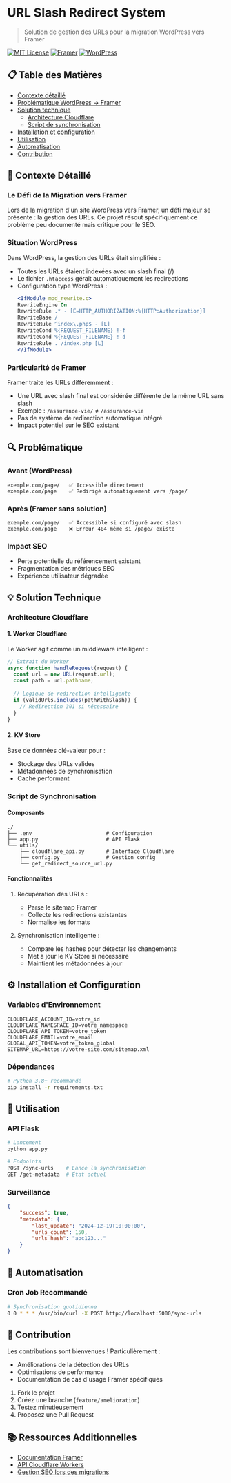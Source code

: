 # URL Slash Redirect System
> Solution de gestion des URLs pour la migration WordPress vers Framer

[![MIT License](https://img.shields.io/badge/License-MIT-green.svg)](https://choosealicense.com/licenses/mit/)
[![Framer](https://img.shields.io/badge/Framer-Migration-blue.svg)](https://www.framer.com/)
[![WordPress](https://img.shields.io/badge/WordPress-Migration-lightgrey.svg)](https://wordpress.org/)

## 📋 Table des Matières
- [Contexte détaillé](#contexte-détaillé)
- [Problématique WordPress → Framer](#problématique)
- [Solution technique](#solution-technique)
  - [Architecture Cloudflare](#architecture-cloudflare)
  - [Script de synchronisation](#script-de-synchronisation)
- [Installation et configuration](#installation-et-configuration)
- [Utilisation](#utilisation)
- [Automatisation](#automatisation)
- [Contribution](#contribution)

## 🎯 Contexte Détaillé

### Le Défi de la Migration vers Framer
Lors de la migration d'un site WordPress vers Framer, un défi majeur se présente : la gestion des URLs. Ce projet résout spécifiquement ce problème peu documenté mais critique pour le SEO.

### Situation WordPress
Dans WordPress, la gestion des URLs était simplifiée :
- Toutes les URLs étaient indexées avec un slash final (/)
- Le fichier `.htaccess` gérait automatiquement les redirections
- Configuration type WordPress :
  ```apache
  <IfModule mod_rewrite.c>
  RewriteEngine On
  RewriteRule .* - [E=HTTP_AUTHORIZATION:%{HTTP:Authorization}]
  RewriteBase /
  RewriteRule ^index\.php$ - [L]
  RewriteCond %{REQUEST_FILENAME} !-f
  RewriteCond %{REQUEST_FILENAME} !-d
  RewriteRule . /index.php [L]
  </IfModule>
  ```

### Particularité de Framer
Framer traite les URLs différemment :
- Une URL avec slash final est considérée différente de la même URL sans slash
- Exemple : `/assurance-vie/` ≠ `/assurance-vie`
- Pas de système de redirection automatique intégré
- Impact potentiel sur le SEO existant

## 🔍 Problématique

### Avant (WordPress)
```plaintext
exemple.com/page/   ✅ Accessible directement
exemple.com/page    ✅ Redirigé automatiquement vers /page/
```

### Après (Framer sans solution)
```plaintext
exemple.com/page/   ✅ Accessible si configuré avec slash
exemple.com/page    ❌ Erreur 404 même si /page/ existe
```

### Impact SEO
- Perte potentielle du référencement existant
- Fragmentation des métriques SEO
- Expérience utilisateur dégradée

## 💡 Solution Technique

### Architecture Cloudflare

#### 1. Worker Cloudflare
Le Worker agit comme un middleware intelligent :
```js
// Extrait du Worker
async function handleRequest(request) {
  const url = new URL(request.url);
  const path = url.pathname;
  
  // Logique de redirection intelligente
  if (validUrls.includes(pathWithSlash)) {
    // Redirection 301 si nécessaire
  }
}
```

#### 2. KV Store
Base de données clé-valeur pour :
- Stockage des URLs valides
- Métadonnées de synchronisation
- Cache performant

### Script de Synchronisation

#### Composants
```plaintext
./
├── .env                        # Configuration
├── app.py                      # API Flask
└── utils/
    ├── cloudflare_api.py       # Interface Cloudflare
    ├── config.py               # Gestion config
    └── get_redirect_source_url.py
```

#### Fonctionnalités
1. Récupération des URLs :
   - Parse le sitemap Framer
   - Collecte les redirections existantes
   - Normalise les formats

2. Synchronisation intelligente :
   - Compare les hashes pour détecter les changements
   - Met à jour le KV Store si nécessaire
   - Maintient les métadonnées à jour

## ⚙️ Installation et Configuration

### Variables d'Environnement
```env
CLOUDFLARE_ACCOUNT_ID=votre_id
CLOUDFLARE_NAMESPACE_ID=votre_namespace
CLOUDFLARE_API_TOKEN=votre_token
CLOUDFLARE_EMAIL=votre_email
GLOBAL_API_TOKEN=votre_token_global
SITEMAP_URL=https://votre-site.com/sitemap.xml
```

### Dépendances
```bash
# Python 3.8+ recommandé
pip install -r requirements.txt
```

## 📝 Utilisation

### API Flask
```bash
# Lancement
python app.py

# Endpoints
POST /sync-urls    # Lance la synchronisation
GET /get-metadata  # État actuel
```

### Surveillance
```json
{
    "success": true,
    "metadata": {
        "last_update": "2024-12-19T10:00:00",
        "urls_count": 150,
        "urls_hash": "abc123..."
    }
}
```

## 🤖 Automatisation

### Cron Job Recommandé
```bash
# Synchronisation quotidienne
0 0 * * * /usr/bin/curl -X POST http://localhost:5000/sync-urls
```

## 🤝 Contribution

Les contributions sont bienvenues ! Particulièrement :
- Améliorations de la détection des URLs
- Optimisations de performance
- Documentation de cas d'usage Framer spécifiques

1. Fork le projet
2. Créez une branche (`feature/amelioration`)
3. Testez minutieusement
4. Proposez une Pull Request

## 📚 Ressources Additionnelles
- [Documentation Framer](https://www.framer.com/docs/)
- [API Cloudflare Workers](https://developers.cloudflare.com/workers/)
- [Gestion SEO lors des migrations](https://developers.google.com/search/docs/advanced/crawling/site-migrations)